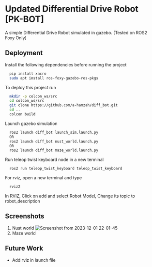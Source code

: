 
# Updated Differential Drive Robot [PK-BOT]

A simple Differential Drive Robot simulated in gazebo.
(Tested on ROS2 Foxy Only)




## Deployment

Install the following dependencies before running the project

```bash
  pip install xacro
  sudo apt install ros-foxy-gazebo-ros-pkgs
```

To deploy this project run

```bash
  mkdir -p colcon_ws/src
  cd colcon_ws/src
  git clone https://github.com/a-hamzah/diff_bot.git
  cd ..
  colcon build
```

Launch gazebo simulation

```bash
  ros2 launch diff_bot launch_sim.launch.py
  OR
  ros2 launch diff_bot nust_world.launch.py
  OR
  ros2 launch diff_bot maze_world.launch.py
```

Run teleop twist keyboard node in a new terminal

```bash
  ros2 run teleop_twist_keyboard teleop_twist_keyboard
```

For rviz, open a new terminal and type

```bash
  rviz2
```
In RVIZ, Click on add and select Robot Model, Change its topic to robot_description

## Screenshots
1. Nust world
![Screenshot from 2023-12-01 22-01-45](https://github.com/a-hamzah/diff_bot/assets/25130682/13536e3a-82b3-4dde-9bb0-2494d180ec17)
2. Maze world


## Future Work

- Add rviz in launch file
